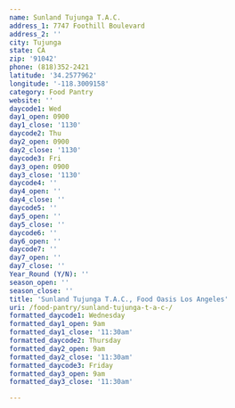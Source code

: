 ```yaml
---
name: Sunland Tujunga T.A.C.
address_1: 7747 Foothill Boulevard
address_2: ''
city: Tujunga
state: CA
zip: '91042'
phone: (818)352-2421
latitude: '34.2577962'
longitude: '-118.3009158'
category: Food Pantry
website: ''
daycode1: Wed
day1_open: 0900
day1_close: '1130'
daycode2: Thu
day2_open: 0900
day2_close: '1130'
daycode3: Fri
day3_open: 0900
day3_close: '1130'
daycode4: ''
day4_open: ''
day4_close: ''
daycode5: ''
day5_open: ''
day5_close: ''
daycode6: ''
day6_open: ''
daycode7: ''
day7_open: ''
day7_close: ''
Year_Round (Y/N): ''
season_open: ''
season_close: ''
title: 'Sunland Tujunga T.A.C., Food Oasis Los Angeles'
uri: /food-pantry/sunland-tujunga-t-a-c-/
formatted_daycode1: Wednesday
formatted_day1_open: 9am
formatted_day1_close: '11:30am'
formatted_daycode2: Thursday
formatted_day2_open: 9am
formatted_day2_close: '11:30am'
formatted_daycode3: Friday
formatted_day3_open: 9am
formatted_day3_close: '11:30am'

---
```

